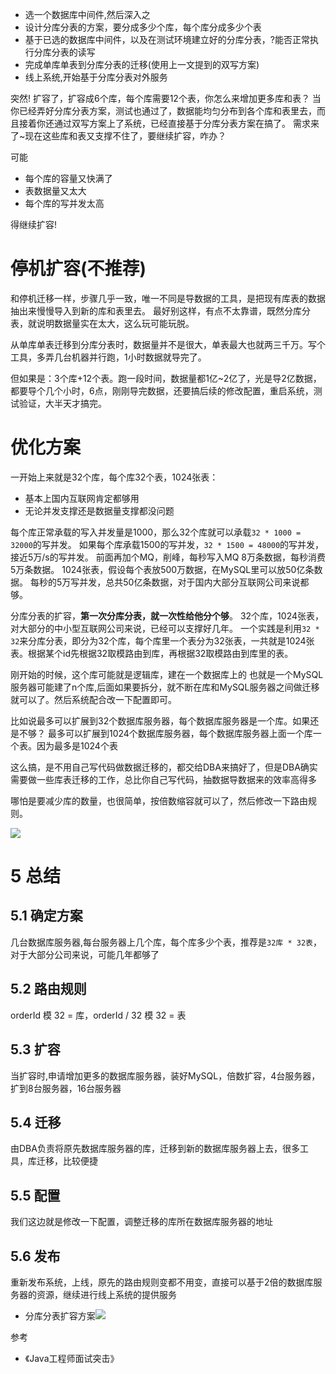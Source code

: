 - 选一个数据库中间件,然后深入之
- 设计分库分表的方案，要分成多少个库，每个库分成多少个表
- 基于已选的数据库中间件，以及在测试环境建立好的分库分表，?能否正常执行分库分表的读写
- 完成单库单表到分库分表的迁移(使用上一文提到的双写方案)
- 线上系统,开始基于分库分表对外服务

突然! 扩容了，扩容成6个库，每个库需要12个表，你怎么来增加更多库和表？
当你已经弄好分库分表方案，测试也通过了，数据能均匀分布到各个库和表里去，而且接着你还通过双写方案上了系统，已经直接基于分库分表方案在搞了。
需求来了~现在这些库和表又支撑不住了，要继续扩容，咋办？

可能
- 每个库的容量又快满了
- 表数据量又太大
- 每个库的写并发太高

得继续扩容!

# 停机扩容(不推荐)
和停机迁移一样，步骤几乎一致，唯一不同是导数据的工具，是把现有库表的数据抽出来慢慢导入到新的库和表里去。
最好别这样，有点不太靠谱，既然分库分表，就说明数据量实在太大，这么玩可能玩脱。

从单库单表迁移到分库分表时，数据量并不是很大，单表最大也就两三千万。写个工具，多弄几台机器并行跑，1小时数据就导完了。

但如果是：3个库+12个表。跑一段时间，数据量都1亿~2亿了，光是导2亿数据，都要导个几个小时，6点，刚刚导完数据，还要搞后续的修改配置，重启系统，测试验证，大半天才搞完。
# 优化方案
一开始上来就是32个库，每个库32个表，1024张表：
- 基本上国内互联网肯定都够用
- 无论并发支撑还是数据量支撑都没问题

每个库正常承载的写入并发量是1000，那么32个库就可以承载`32 * 1000 = 32000`的写并发。
如果每个库承载1500的写并发，`32 * 1500 = 48000`的写并发，接近5万/s的写并发。
前面再加个MQ，削峰，每秒写入MQ 8万条数据，每秒消费5万条数据。
1024张表，假设每个表放500万数据，在MySQL里可以放50亿条数据。
每秒的5万写并发，总共50亿条数据，对于国内大部分互联网公司来说都够。

分库分表的扩容，**第一次分库分表，就一次性给他分个够**。
32个库，1024张表，对大部分的中小型互联网公司来说，已经可以支撑好几年。
一个实践是利用`32 * 32`来分库分表，即分为32个库，每个库里一个表分为32张表，一共就是1024张表。根据某个id先根据32取模路由到库，再根据32取模路由到库里的表。

刚开始的时候，这个库可能就是逻辑库，建在一个数据库上的
也就是一个MySQL服务器可能建了n个库,后面如果要拆分，就不断在库和MySQL服务器之间做迁移就可以了。然后系统配合改一下配置即可。

比如说最多可以扩展到32个数据库服务器，每个数据库服务器是一个库。如果还是不够？
最多可以扩展到1024个数据库服务器，每个数据库服务器上面一个库一个表。因为最多是1024个表

这么搞，是不用自己写代码做数据迁移的，都交给DBA来搞好了，但是DBA确实需要做一些库表迁移的工作，总比你自己写代码，抽数据导数据来的效率高得多

哪怕是要减少库的数量，也很简单，按倍数缩容就可以了，然后修改一下路由规则。

![](https://img-blog.csdnimg.cn/20190713122920517.png?x-oss-process=image/watermark,type_ZmFuZ3poZW5naGVpdGk,shadow_10,text_aHR0cHM6Ly9ibG9nLmNzZG4ubmV0L3FxXzMzNTg5NTEw,size_1,color_FFFFFF,t_70)

# 5 总结
## 5.1 确定方案
几台数据库服务器,每台服务器上几个库，每个库多少个表，推荐是`32库 * 32表`，对于大部分公司来说，可能几年都够了

## 5.2 路由规则
orderId 模 32 = 库，orderId / 32 模 32 = 表

## 5.3 扩容
当扩容时,申请增加更多的数据库服务器，装好MySQL，倍数扩容，4台服务器，扩到8台服务器，16台服务器

## 5.4 迁移
由DBA负责将原先数据库服务器的库，迁移到新的数据库服务器上去，很多工具，库迁移，比较便捷

## 5.5 配置
我们这边就是修改一下配置，调整迁移的库所在数据库服务器的地址

## 5.6 发布
重新发布系统，上线，原先的路由规则变都不用变，直接可以基于2倍的数据库服务器的资源，继续进行线上系统的提供服务


- 分库分表扩容方案![](https://img-blog.csdnimg.cn/20190713124154927.png?x-oss-process=image/watermark,type_ZmFuZ3poZW5naGVpdGk,shadow_10,text_aHR0cHM6Ly9ibG9nLmNzZG4ubmV0L3FxXzMzNTg5NTEw,size_16,color_FFFFFF,t_70)

参考
- 《Java工程师面试突击》